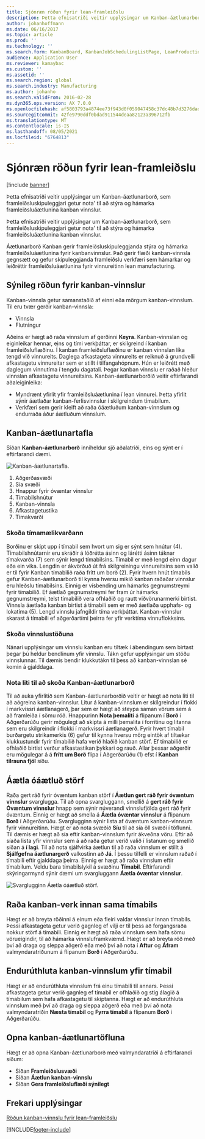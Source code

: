 ```yaml
---
title: Sjónræn röðun fyrir lean-framleiðslu
description: Þetta efnisatriði veitir upplýsingar um Kanban-áætlunarborð, sem framleiðsluskipuleggjari getur nota' til að stýra og hámarka framleiðsluáætlunina kanban vinnslur.
author: johanhoffmann
ms.date: 06/16/2017
ms.topic: article
ms.prod: ''
ms.technology: ''
ms.search.form: KanbanBoard, KanbanJobSchedulingListPage, LeanProductionFlowVisualization, KanbanBoardUnplannedJobs
audience: Application User
ms.reviewer: kamaybac
ms.custom: ''
ms.assetid: ''
ms.search.region: global
ms.search.industry: Manufacturing
ms.author: johanho
ms.search.validFrom: 2016-02-28
ms.dyn365.ops.version: AX 7.0.0
ms.openlocfilehash: af5803793a4874ee73f943d0f059047458c37dc48b7d3276dadc8d8803599fb9
ms.sourcegitcommit: 42fe9790ddf0bdad911544deaa82123a396712fb
ms.translationtype: MT
ms.contentlocale: is-IS
ms.lasthandoff: 08/05/2021
ms.locfileid: "6764813"
---
```

# <a name="visual-scheduling-for-lean-manufacturing"></a>Sjónræn röðun fyrir lean-framleiðslu

[!include [banner](../includes/banner.md)]

Þetta efnisatriði veitir upplýsingar um Kanban-áætlunarborð, sem framleiðsluskipuleggjari getur nota' til að stýra og hámarka framleiðsluáætlunina kanban vinnslur.

Þetta efnisatriði veitir upplýsingar um Kanban-áætlunarborð, sem framleiðsluskipuleggjari getur nota' til að stýra og hámarka framleiðsluáætlunina kanban vinnslur.

Áætlunarborð Kanban gerir framleiðsluskipuleggjanda stýra og hámarka framleiðsluáætlunina fyrir kanbanvinnslur. Það gerir flæði kanban-vinnsla gegnsætt og gefur skipuleggjanda framleiðslu verkfæri sem hámarkar og leiðréttir framleiðsluáætlunina fyrir vinnureitinn lean manufacturing.

## <a name="visual-scheduling-of-kanban-jobs"></a>Sýnileg röðun fyrir kanban-vinnslur
Kanban-vinnsla getur samanstaðið af einni eða mörgum kanban-vinnslum. Til eru tvær gerðir kanban-vinnsla:

-   Vinnsla
-   Flutningur

Aðeins er hægt að raða vinnslum af gerðinni **Keyra**. Kanban-vinnslan og eiginleikar hennar, eins og tími verkþáttar, er skilgreind í kanban framleiðsluflæðinu. Í kanban framleiðsluflæðinu er kanban vinnslan líka tengd við vinnureits. Daglega afkastageta vinnureits er reiknuð á grundvelli afkastagetu vinnureitar sem er stillt í tilfangahópnum. Hún er leiðrétt með daglegum vinnutíma í tengdu dagatali. Þegar kanban vinnslu er raðað hleður vinnslan afkastagetu vinnureitsins. Kanban-áætlunarborðið veitir eftirfarandi aðaleiginleika:

-   Myndrænt yfirlit yfir framleiðsluáætlunina í lean vinnurei. Þetta yfirlit sýnir áætlaðar kanban-ferlisvinnslur í skilgreindum tímabilum.
-   Verkfæri sem gerir kleift að raða óáætluðum kanban-vinnslum og endurraða áður áætluðum vinnslum.

## <a name="kanban-schedule-board"></a>Kanban-áætlunartafla
Síðan **Kanban-áætlunarborð** inniheldur sjö aðalatriði, eins og sýnt er í eftirfarandi dæmi. 

![Kanban-áætlunartafla.](./media/kanban-schedule-board-1024x554.png)
1.  Aðgerðasvæði
2.  Sía svæði
3.  Hnappur fyrir óvæntar vinnslur
4.  Tímabilshnútur
5.  Kanban-vinnsla
6.  Afkastagetustika
7.  Tímakvarði

### <a name="view-the-time-scale"></a>Skoða tímamælikvarðann

Borðinu er skipt upp í tímabil sem hvort um sig er sýnt sem hnútur (4). Tímabilshnútarnir eru skráðir á lóðrétta ásinn og lárétti ásinn táknar tímakvarða (7) sem sýnir lengd tímabilsins. Tímabil er með lengd einn dagur eða ein vika. Lengdin er ákvörðuð út frá skilgreiningu vinnureitsins sem valið er til fyrir Kanban tímabilið raða frítt um borð (2). Fyrir hvern hnút tímabils gefur Kanban-áætlunarborð til kynna hversu mikið kanban raðaðar vinnslur eru hleðslu tímabilsins. Einnig er vísbending um hámarks gegnumstreymi fyrir tímabilið. Ef áætlað gegnumstreymi fer fram úr hámarks gegnumstreymi, telst tímabilið vera ofhlaðið og rautt viðvörunarmerki birtist. Vinnsla áætlaða kanban birtist á tímabili sem er með áætlaða upphafs- og lokatíma (5). Lengd vinnslu jafngildir tíma verkþáttar. Kanban-vinnslur skarast á tímabili ef aðgerðartími þeirra fer yfir verktíma vinnuflokksins.

### <a name="view-job-status"></a>Skoða vinnslustöðuna

Nánari upplýsingar um vinnslu kanban eru tiltæk í ábendingum sem birtast þegar þú heldur bendlinum yfir vinnslu. Tákn gefur upplýsingar um stöðu vinnslunnar. Til dæmis bendir klukkutákn til þess að kanban-vinnslan sé komin á gjalddaga.

### <a name="use-colors-to-view-the-kanban-schedule-board"></a>Nota liti til að skoða Kanban-áætlunarborð

Til að auka yfirlitið sem Kanban-áætlunarborðið veitir er hægt að nota liti til að aðgreina kanban-vinnslur. Litur á kanban-vinnslum er skilgreindur í flokki í markvissri áætlanagerð, þar sem er hægt að steypa saman vörum sem á að framleiða í sömu röð. Hnappurinn **Nota þemaliti** á flipanum í **Borð** í Aðgerðarúðu gerir mögulegt að skipta á milli þemalita í forritinu og litanna sem eru skilgreindir í flokki í markvissri áætlanagerð. Fyrir hvert tímabil burðargetu strikamerkis (6) gefur til kynna hversu mörg eintök af tiltækar klukkustundir fyrir tímabilið hafa verið hlaðið kanban störf. Ef tímabilið er ofhlaðið birtist verður afkastastikan þykkari og rauð. Allar þessar aðgerðir eru mögulegar á á **frítt um Borð** flipa í Aðgerðarúðu (1) efst í **Kanban tilrauna fjöl** síðu.

## <a name="plan-unplanned-jobs"></a>Áætla óáætluð störf
Raða gert ráð fyrir óvæntum kanban störf í **Áætlun gert ráð fyrir óvæntum vinnslur** svarglugga. Til að opna svargluggann, smellið á **gert ráð fyrir Óvæntum vinnslur** hnapp sem sýnir núverandi vinnslufjölda gert ráð fyrir óvæntum. Einnig er hægt að smella á **Áætla óvæntar vinnslur** á flipanum **Borð** í Aðgerðarúðu. Svarglugginn sýnir lista af óvæntum kanban-vinnsum fyrir vinnureitinn. Hægt er að nota svæðið **Síu** til að sía öll svæði í töflunni. Til dæmis er hægt að sía eftir kanban-vinnslum fyrir ákveðna vöru. Eftir að síaða lista yfir vinnslur sem á að raða getur verið valið í listanum og smellið síðan á **í lagi**. Til að nota sjálfvirka áætlun til að raða vinnslum er stillt á **Sjálfgefna áætlunargerð** valkostinn að **Já**. Í þessu tilfelli er vinnslum raðað í tímabili eftir gjalddaga þeirra. Einnig er hægt að raða vinnslum eftir tímabilum. Veldu bara tímabilslykil á svæðinu **Tímabil**. Eftirfarandi skýringarmynd sýnir dæmi um svargluggann **Áætla óvæntar vinnslur**. 

![Svarglugginn Áætla óáætluð störf.](./media/plan-unplanned-jobs-1024x564.png)

## <a name="sequence-kanban-jobs-within-the-same-period"></a>Raða kanban-verk innan sama tímabils
Hægt er að breyta röðinni á einum eða fleiri valdar vinnslur innan tímabils. Þessi afkastageta getur verið gagnleg ef vilji er til þess að forgangsraða nokkur störf á tímabili. Einnig er hægt að raða vinnslum sem hafa sömu vörueigindir, til að hámarka vinnsluframkvæmd. Hægt er að breyta röð með því að draga og sleppa aðgerð eða með því að nota í **Aftur** og **Áfram** valmyndaratriðunum á flipanum **Borð** í Aðgerðarúðu.

## <a name="reassign-kanban-jobs-across-periods"></a>Endurúthluta kanban-vinnslum yfir tímabil
Hægt er að endurúthluta vinnslum frá einu tímabili til annars. Þessi afkastageta getur verið gagnleg ef tímabil er ofhlaðið og stig álagið á tímabilum sem hafa afkastagetu til skiptanna. Hægt er að endurúthluta vinnslum með því að draga og sleppa aðgerð eða með því að nota valmyndaratriðin **Næsta tímabil** og **Fyrra tímabil** á flipanum **Borð** í Aðgerðarúðu.

## <a name="open-the-kanban-schedule-board"></a>Opna kanban-áætlunartöfluna
Hægt er að opna Kanban-áætlunarborð með valmyndaratriði á eftirfarandi síðum:

-   Síðan **Framleiðslusvæði**
-   Síðan **Áætlun kanban-vinnslu**
-   Síðan **Gera framleiðsluflæði sýnilegt**


## <a name="additional-resources"></a>Frekari upplýsingar

[Röðun kanban-vinnslu fyrir lean-framleiðslu](lean-manufacturing-kanban-job-scheduling.md)



[!INCLUDE[footer-include](../../includes/footer-banner.md)]